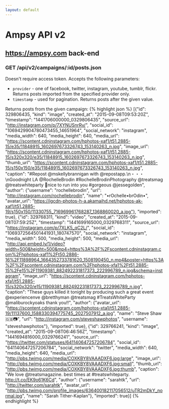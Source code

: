 ```yaml
---
layout: default
---
```


# Ampsy API v2

## https://ampsy.com back-end

### GET /api/v2/campaigns/:id/posts.json

Doesn't require access token. Accepts the following parameters:

* `provider` - one of facebook, twitter, instagram, youtube, tumblr, flickr. Returns posts imported from the specified provider only.
* `timestamp` - used for pagination. Returns posts after the given value.

Returns posts from the given campaign:
{% highlight json %}
[{"id": 329806435,
  "kind": "image",
  "created_at": "2015-09-08T09:53:20Z",
  "timestamp": "1441706000000_0329806435",
  "source_url": "http://instagram.com/p/7XYNUSnrRv/",
  "social_id": "1069429904780473455_14651964",
  "social_network": "instagram",
  "media_width": 640,
  "media_height": 640,
  "media_url": "https://scontent.cdninstagram.com/hphotos-xaf1/t51.2885-15/e35/11848915_1602697673326743_153140263_n.jpg",
  "image_url": "https://scontent.cdninstagram.com/hphotos-xaf1/t51.2885-15/s320x320/e35/11848915_1602697673326743_153140263_n.jpg",
  "thumb_url": "https://scontent.cdninstagram.com/hphotos-xaf1/t51.2885-15/s150x150/e35/11848915_1602697673326743_153140263_n.jpg",
  "caption": "#Repost @mskellybrannigan with @repostapp.\n・・・\nGoodnight LA @RochelleBrodin #RochelleBrodinPhotography @treatsmag @treatswhiteparty 💋nice to run into you #gorgeous @jessegolden",
  "author": {"username": "rochellebrodin",
             "url": "http://instagram.com/rochellebrodin",
             "name": "•rOchelle•brOdin•",
             "avatar_url": "https://igcdn-photos-h-a.akamaihd.net/hphotos-ak-xaf1/t51.2885-19/s150x150/11330755_716969961768287_1368860020_a.jpg"},
  "imported": true},
 {"id": 329768311,
  "kind": "video",
  "created_at": "2015-09-08T07:59:25Z",
  "timestamp": "1441699165000_0329768311",
  "source_url": "https://instagram.com/p/7XLK5_qC2L/",
  "social_id": "1069372564501441931_180747570",
  "social_network": "instagram",
  "media_width": 500,
  "media_height": 500,
  "media_url": "http://api.embed.ly/1/video?width=500&height=500&mp4=https%3A%2F%2Fscontent.cdninstagram.com%2Fhphotos-xaf1%2Ft50.2886-16%2F11898964_1664352733781620_1508190450_n.mp4&poster=https%3A%2F%2Fscontent.cdninstagram.com%2Fhphotos-xfa1%2Ft51.2885-15%2Fe15%2F11909381_882492231817373_222996789_n.jpg&schema=instagram",
  "image_url": "https://scontent.cdninstagram.com/hphotos-xfa1/t51.2885-15/s320x320/e15/11909381_882492231817373_222996789_n.jpg",
  "caption": "These guys killed it tonight by producing such a great event @experiencenve @bretthyman @treatsmag #TreatsWhiteParty @maliburockyoaks thank you!!",
  "author": {"avatar_url": "https://scontent.cdninstagram.com/hphotos-xta1/t51.2885-19/11137600_1588330394775745_2027507912_a.jpg",
             "name": "Steve Shaw 🇬🇧📷",
             "url": "http://instagram.com/steveshawphotos",
             "username": "steveshawphotos"},
  "imported": true},
 {"id": 329766241,
  "kind": "image",
  "created_at": "2015-09-08T06:46:56Z",
  "timestamp": "1441694816000_0329766241",
  "source_url": "https://twitter.com/statuses/641140647257206784",
  "social_id": "641140647257206784",
  "social_network": "twitter",
  "media_width": 640,
  "media_height": 640,
  "media_url": "http://pbs.twimg.com/media/COXKBY8VAAADXF6.jpg:large",
  "image_url": "http://pbs.twimg.com/media/COXKBY8VAAADXF6.jpg:small",
  "thumb_url": "http://pbs.twimg.com/media/COXKBY8VAAADXF6.jpg:thumb",
  "caption": "We love @treatsmagazine. best times at #treatswhiteparty. http://t.co/EK9o61K6Cd",
  "author": {"username": "sarahtk",
             "url": "http://twitter.com/sarahtk",
             "avatar_url": "http://pbs.twimg.com/profile_images/636400182117056512/uTR2mDkY_normal.jpg",
             "name": "Sarah Tither-Kaplan"},
  "imported": true}]
{% endhighlight %}
